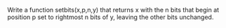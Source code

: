Write a function setbits(x,p,n,y) that returns x with the n bits that begin at position p set to rightmost n bits of y, leaving the other bits unchanged.
